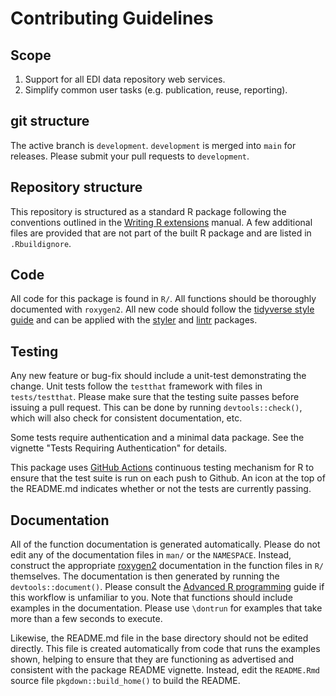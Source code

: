 # Contributing Guidelines

## Scope

1. Support for all EDI data repository web services.
2. Simplify common user tasks (e.g. publication, reuse, reporting).

## git structure

The active branch is `development`. `development` is merged into `main` for releases. Please submit your pull requests to `development`.

## Repository structure

This repository is structured as a standard R package following the conventions outlined in the [Writing R extensions](http://cran.r-project.org/doc/manuals/R-exts.html) manual. A few additional files are provided that are not part of the built R package and are listed in `.Rbuildignore`.

## Code

All code for this package is found in `R/`. All functions should be thoroughly documented with `roxygen2`. All new code should follow the [tidyverse style guide](https://style.tidyverse.org/) and can be applied with the  [styler](https://cran.r-project.org/web/packages/styler/index.html) and [lintr](https://cran.r-project.org/web/packages/lintr/index.html) packages.

## Testing

Any new feature or bug-fix should include a unit-test demonstrating the change. Unit tests follow the `testthat` framework with files in `tests/testthat`. Please make sure that the testing suite passes before issuing a pull request. This can be done by running `devtools::check()`, which will also check for consistent documentation, etc.

Some tests require authentication and a minimal data package. See the vignette "Tests Requiring Authentication" for details.

This package uses [GitHub Actions](https://github.com/features/actions) continuous testing mechanism for R to ensure that the test suite is run on each push to Github. An icon at the top of the README.md indicates whether or not the tests are currently passing.

## Documentation

All of the function documentation is generated automatically. Please do not edit any of the documentation files in `man/`
or the `NAMESPACE`. Instead, construct the appropriate [roxygen2](https://cran.r-project.org/web/packages/roxygen2/index.html) documentation in the function files in `R/` themselves. The documentation is then generated by running the `devtools::document()`. Please consult the [Advanced R programming](http://adv-r.had.co.nz/) guide if this workflow is unfamiliar to you. Note that functions should include examples in the documentation. Please use `\dontrun` for examples that
take more than a few seconds to execute.

Likewise, the README.md file in the base directory should not be edited directly. This file is created automatically from code that runs the examples shown, helping to ensure that they are functioning as advertised and consistent with the package README vignette. Instead, edit the `README.Rmd` source file `pkgdown::build_home()` to build
the README.

